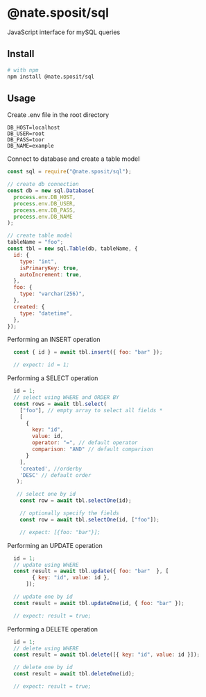 # @nate.sposit/sql

JavaScript interface for mySQL queries

## Install

```bash
# with npm
npm install @nate.sposit/sql
```

## Usage

Create .env file in the root directory

```dosini
DB_HOST=localhost
DB_USER=root
DB_PASS=toor
DB_NAME=example
```

Connect to database and create a table model

```javascript
const sql = require("@nate.sposit/sql");

// create db connection
const db = new sql.Database(
  process.env.DB_HOST,
  process.env.DB_USER,
  process.env.DB_PASS,
  process.env.DB_NAME
);

// create table model
tableName = "foo"; 
const tbl = new sql.Table(db, tableName, {
  id: {
    type: "int",
    isPrimaryKey: true,
    autoIncrement: true,
  },
  foo: {
    type: "varchar(256)",
  },
  created: {
    type: "datetime",
  },
});
```

Performing an INSERT operation

```javascript
  const { id } = await tbl.insert({ foo: "bar" });

  // expect: id = 1;
```

Performing a SELECT operation

```javascript
  id = 1;
  // select using WHERE and ORDER BY
  const rows = await tbl.select(
    ["foo"], // empty array to select all fields *
    [
      {
        key: "id",
        value: id,
        operator: "=", // default operator
        comparison: "AND" // default comparison
      }
    ],
    'created', //orderby 
    'DESC' // default order
   );

   // select one by id
    const row = await tbl.selectOne(id);

    // optionally specify the fields 
    const row = await tbl.selectOne(id, ["foo"]);

    // expect: [{foo: "bar"}];
```

Performing an UPDATE operation

```javascript
  id = 1; 
  // update using WHERE
  const result = await tbl.update({ foo: "bar"  }, [
        { key: "id", value: id },
      ]);

  // update one by id
  const result = await tbl.updateOne(id, { foo: "bar" });

  // expect: result = true;
```

Performing a DELETE operation

```javascript
  id = 1; 
  // delete using WHERE
  const result = await tbl.delete([{ key: "id", value: id }]);

  // delete one by id
  const result = await tbl.deleteOne(id);

  // expect: result = true;
```